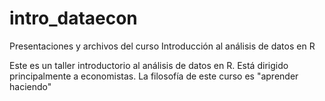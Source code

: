 # intro_dataecon
Presentaciones y archivos del curso Introducción al análisis de datos en R

Este es un taller introductorio al análisis de datos en R. Está dirigido principalmente a economistas. La filosofía de este curso es "aprender haciendo"
